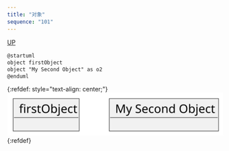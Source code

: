 ```yaml
---
title: "对象"
sequence: "101"
---
```


[UP](/uml.html)

```plantuml
@startuml
object firstObject
object "My Second Object" as o2
@enduml
```

{:refdef: style="text-align: center;"}
![](/assets/images/uml/plantuml/object/object-diagram-obj-basic.svg)
{:refdef}
